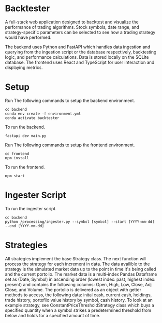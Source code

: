 # Backtester
A full-stack web application designed to backtest and visualize the performance of trading algorithms. 
Stock symbols, date range, and strategy-specific parameters can be selected to see how a trading strategy would have performed.

The backend uses Python and FastAPI which handles data ingestion and querying from the ingestion script or the database respectively, 
backtesting logic, and performance calculations. Data is stored locally on the SQLite database.
The frontend uses React and TypeScript for user interaction and displaying metrics.

# Setup
Run The following commands to setup the backend environment.
```
cd backend
conda env create -f environment.yml
conda activate backtester
```
To run the backend.
```
fastapi dev main.py
```

Run The following commands to setup the frontend environment.
```
cd frontend
npm install
```
To run the frontend.
```
npm start
```

# Ingester Script
To run the ingester script.
```
cd backend
python /processing/ingester.py --symbol [symbol] --start [YYYY-mm-dd] --end [YYYY-mm-dd]
```

# Strategies
All strategies implement the base Strategy class. The next function will process the strategy for each increment in data. The data availible to
the strategy is the simulated market data up to the point in time it's being called and the current portolio. The market data is a multi-index 
Pandas Dataframe set as (Date, Symbol) in ascending order (lowest index: past, highest index: present) and contains the following columns: 
Open, High, Low, Close, Adj Close, and Volume. The portolio is delivered as an object with getter methods to access, the following data: 
inital cash, current cash, holdings, trade history, portoflio value history by symbol, cash history. To look at an example strategy, see 
ConstantPriceThresholdStrategy class which buys a specified quantity when a symbol strikes a predetermined threshold from below and holds for a 
specified amount of time.
